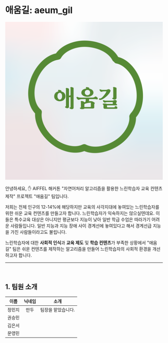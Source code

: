 # 애움길: aeum_gil
![logo](002.png)

안녕하세요, :raised_hand: AIFFEL 해커톤 "자연어처리 알고리즘을 활용한 느린학습자 교육 컨텐츠 제작" 프로젝트 "애움길" 팀입니다.

저희는 전체 인구의 12-14%에 해당하지만 교육의 사각지대에 놓여있는 느린학습자를 위한 쉬운 교육 컨텐츠를 만들고자 합니다. 느린학습자가 익숙하지는 않으실텐데요. 이들은 특수교육 대상은 아니지만 평균보다 지능이 낮아 일반 학급 수업은 따라가기 어려운 사람들입니다. 일반 지능과 지능 장애 사이 경계선에 놓여있다고 해서 경계선급 지능을 가진 사람들이라고도 불립니다.

느린학습자에 대한 **사회적 인식**과 **교육 제도** 및 **학습 컨텐츠**가 부족한 상황에서 "애움길" 팀은 쉬운 컨텐츠를 제작하는 알고리즘을 만들어 느린학습자의 사회적 환경을 개선하고자 합니다.

-------
<br/>

## 1. 팀원 소개

| 이름 | 닉네임 | 소개 |
| :---: | :---: | :---: |
| 정민지 | 만두 | 팀장을 맡았습니다. |
| 권승민 |   |    |
| 김은서 |   |    |
| 문영민 |   |    |

